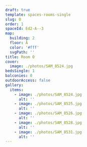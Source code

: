 ```yaml
---
draft: true
template: spaces-rooms-single
slug: O
order: 1
spaceId: Ed2-A--3
map: 
  building: 2
  floor: A
  color: '#fff'
  svgPath: ''
title: Room O
cover:
  image: ./photos/SAM_8524.jpg
bedsSingle: 1
balconies: 0
outdoorAccess: false
gallery:
  items:
    - image: ./photos/SAM_8524.jpg
      alt: ''
    - image: ./photos/SAM_8525.jpg
      alt: ''
    - image: ./photos/SAM_8526.jpg
      alt: ''
    - image: ./photos/SAM_8528.jpg
      alt: ''
    - image: ./photos/SAM_8531.jpg
      alt: ''
---
```

